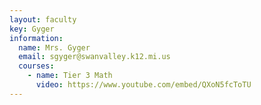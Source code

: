```yaml
---
layout: faculty
key: Gyger
information:
  name: Mrs. Gyger
  email: sgyger@swanvalley.k12.mi.us
  courses:
    - name: Tier 3 Math
      video: https://www.youtube.com/embed/QXoN5fcToTU
---
```

